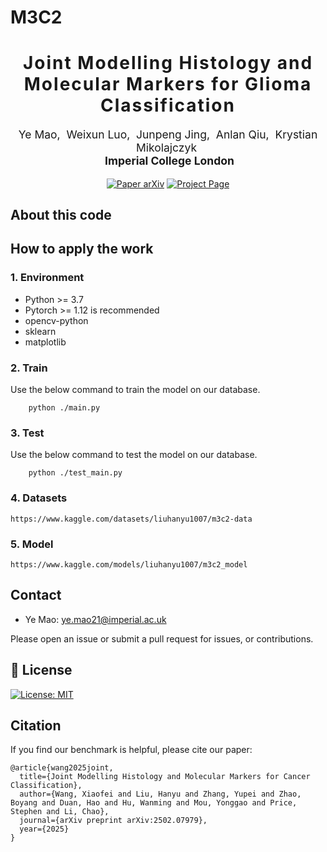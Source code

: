 # M3C2

<h1 align='center' style="text-align:center; font-weight:bold; font-size:2.0em;letter-spacing:2.0px;">
              Joint Modelling Histology and Molecular Markers for Glioma Classification</h1>      
<p align='center' style="text-align:center;font-size:1.25em;">
    <a href="https://yebulabula.github.io/" target="_blank" style="text-decoration: none;">Ye Mao</a>,&nbsp;
    <a href="https://scholar.google.com/citations?user=2Y0-0C8AAAAJ&hl=en" target="_blank" style="text-decoration: none;">Weixun Luo</a>,&nbsp;
    <a href="https://tomtomtommi.github.io/" target="_blank" style="text-decoration: none;">Junpeng Jing</a>,&nbsp;
    <a href="https://anlanqiu.github.io/" target="_blank" style="text-decoration: none;">Anlan Qiu</a>,&nbsp;
    <a href="https://www.imperial.ac.uk/people/k.mikolajczyk"  target="_blank" style="text-decoration: none;">Krystian Mikolajczyk</a>&nbsp;<br/>
&nbsp;<strong>Imperial College London</strong><br/>

<div align="center">
  <a href="https://www.sciencedirect.com/science/article/pii/S1361841525000532" target="_blank" rel="external nofollow noopener">
  <img src="https://img.shields.io/badge/Paper-arXiv-deepgreen" alt="Paper arXiv"></a>
  <a href="https://matchlab-imperial.github.io/Hypo3D/" target="_blank" rel="external nofollow noopener">
  <img src="https://img.shields.io/badge/Page-Hypo3D-9cf" alt="Project Page"></a>
</div>
</p>

## About this code


## How to apply the work
### 1. Environment
- Python >= 3.7
- Pytorch >= 1.12 is recommended
- opencv-python
- sklearn
- matplotlib


### 2. Train
Use the below command to train the model on our database.
```
    python ./main.py 
```

### 3. Test
Use the below command to test the model on our database.
```
    python ./test_main.py
```

### 4. Datasets
```
https://www.kaggle.com/datasets/liuhanyu1007/m3c2-data
```

### 5. Model
```
https://www.kaggle.com/models/liuhanyu1007/m3c2_model
```

## Contact
- Ye Mao: ye.mao21@imperial.ac.uk

Please open an issue or submit a pull request for issues, or contributions.

## 💼 License

<a href="https://opensource.org/licenses/MIT" target="_blank" rel="noopener noreferrer">
  <img src="https://img.shields.io/badge/License-MIT-yellow.svg" alt="License: MIT" />
</a>

## Citation

If you find our benchmark is helpful, please cite our paper:

```
@article{wang2025joint,
  title={Joint Modelling Histology and Molecular Markers for Cancer Classification},
  author={Wang, Xiaofei and Liu, Hanyu and Zhang, Yupei and Zhao, Boyang and Duan, Hao and Hu, Wanming and Mou, Yonggao and Price, Stephen and Li, Chao},
  journal={arXiv preprint arXiv:2502.07979},
  year={2025}
}
```
